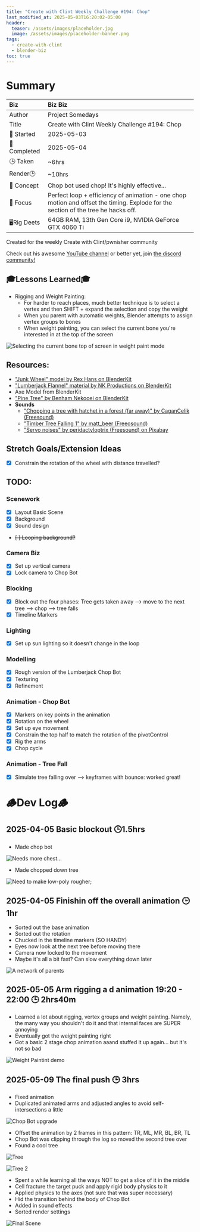 ```yaml
---
title: "Create with Clint Weekly Challenge #194: Chop"
last_modified_at: 2025-05-03T16:20:02-05:00
header:
  teaser: /assets/images/placeholder.jpg
  image: /assets/images/placeholder-banner.png
tags:
  - create-with-clint
  - blender-biz
toc: true
---
```


<!-- # The Final Result -->
<!-- [![Watch the video](https://img.youtube.com/vi/4eS8dGd9_TI/maxresdefault.jpg)](https://youtu.be/4eS8dGd9_TI) -->

# Summary

| Biz             | Biz Biz                               |
|:--------        | :---------                                |
| Author          | Project Somedays                      |
| Title           | Create with Clint Weekly Challenge #194: Chop |
| 📅 Started      | 2025-05-03        |
| 📅 Completed    | 2025-05-04        |
| 🕒 Taken        | ~6hrs                                  |
| Render🕒        | ~10hrs          |
| 🤯 Concept      | Chop bot used chop! It's highly effective...   |
| 🔎 Focus        | Perfect loop + efficiency of animation - one chop motion and offset the timing. Explode for the section of the tree he hacks off. |
| 🖥️Rig Deets     | 64GB RAM, 13th Gen Core i9, NVIDIA GeForce GTX 4060 Ti |

Created for the weekly Create with Clint/pwnisher community

Check out his awesome [YouTube channel](https://www.youtube.com/c/pwnisher) or better yet, join [the discord community!](https://discord.com/channels/673719770410909696/688444060737994785/922141725944872980)

## 🎓Lessons Learned🎓
- Rigging and Weight Painting:
  - For harder to reach places, much better technique is to select a vertex and then SHIFT + expand the selection and copy the weight
  - When you parent with automatic weights, Blender attempts to assign vertex groups to bones
  - When weight painting, you can select the current bone you're interested in at the top of the screen

![Selecting the current bone top of screen in weight paint mode](/assets/images/2025-05-05_Chop_SelectingWeightPaint.png "Took me WAY too long to find this")

## Resources:
- ["Junk Wheel" model by Rex Hans on BlenderKit](https://www.blenderkit.com/asset-gallery-detail/16c92522-68f7-4a86-acea-de5ab230e70c/)
- ["Lumberjack Flannel" material by NK Productions on BlenderKit](https://www.blenderkit.com/asset-gallery-detail/116973d9-ca12-439b-9200-f114d59d067e/)
- Axe Model from BlenderKit
- ["Pine Tree" by Benham Nekooei on BlenderKit](https://www.blenderkit.com/asset-gallery-detail/e440b3e9-adbd-45c6-bf81-82b9c32df2cf/)
- **Sounds**
  - ["Chopping a tree with hatchet in a forest (far away)" by CaganCelik (Freesound)](https://pixabay.com/sound-effects/chopping-a-tree-with-hatchet-in-a-forest-far-away-54150/)
  - ["Timber Tree Falling 1" by matt_beer (Freeosound)](https://pixabay.com/sound-effects/timber-tree-falling-1-40384/)
  - ["Servo noises" by peridactyloptrix (Freesound) on Pixabay](https://pixabay.com/sound-effects/servo-noises-55301/)

## Stretch Goals/Extension Ideas
- [x] Constrain the rotation of the wheel with distance travelled?

## TODO:
### Scenework
- [x] Layout Basic Scene
- [x] Background
- [x] Sound design
- ~~[ ] Looping background?~~

### Camera Biz
- [x] Set up vertical camera
- [x] Lock camera to Chop Bot

### Blocking
- [x] Block out the four phases: Tree gets taken away --> move to the next tree --> chop --> tree falls
- [x] Timeline Markers

### Lighting
- [x] Set up sun lighting so it doesn't change in the loop

### Modelling
- [x] Rough version of the Lumberjack Chop Bot
- [x] Texturing
- [x] Refinement

### Animation - Chop Bot

- [x] Markers on key points in the animation
- [x] Rotation on the wheel
- [x] Set up eye movement
- [x] Constrain the top half to match the rotation of the pivotControl
- [x] Rig the arms
- [x] Chop cycle

### Animation - Tree Fall
- [x] Simulate tree falling over --> keyframes with bounce: worked great!


# 🪵Dev Log🪵

## 2025-04-05 Basic blockout 🕒1.5hrs
  - Made chop bot  
  
  ![Needs more chest...](/assets/images/2025-05-03_ChopBot.png "I doubt the final version will be radically different")

  - Made chopped down tree
  
  ![Need to make low-poly rougher](/assets/images/2025-05-03_ChopBotTree.png "Is pencil?");

## 2025-04-05 Finishin off the overall animation  🕒1hr
  - Sorted out the base animation
  - Sorted out the rotation
  - Chucked in the timeline markers (SO HANDY)
  - Eyes now look at the next tree before moving there
  - Camera now locked to the movement
  - Maybe it's all a bit fast? Can slow everything down later

![A network of parents](/assets/images/2025-05-04_LotsOfParents.png "Hmmm I wonder how people usually manage a network of parents like this...")

## 2025-05-05 Arm rigging a d animation 19:20 - 22:00 🕒 2hrs40m 
- Learned a lot about rigging, vertex groups and weight painting. Namely, the many way you shouldn't do it and that internal faces are SUPER annoying
- Eventually got the weight painting right
- Got a basic 2 stage chop animation aaand stuffed it up again... but it's not so bad

![Weight Paintint demo](/assets/images/2025-05-05_Chop_WeightPaintingNotMyFave.png)

## 2025-05-09 The final push 🕒 3hrs
- Fixed animation
- Duplicated animated arms and adjusted angles to avoid self-intersections a little

![Chop Bot upgrade](/assets/images/2025-05-09_LumberBotUpgrade.png "He makes me happy 🥰")


- Offset the animation by 2 frames in this pattern: TR, ML, MR, BL, BR, TL
- Chop Bot was clipping through the log so moved the second tree over
- Found a cool tree

![Tree](/assets/images/2025-05-09_TreeModel.png "Kitbashing is tricky to match styles")

![Tree 2](/assets/images/2025-05-09_TreeTexturing.png "Booleans did weird things to my textures when applied. Don't apply in future??")

- Spent a while learning all the ways NOT to get a slice of it in the middle
- Cell fracture the target puck and apply rigid body physics to it
- Applied physics to the axes (not sure that was super necessary)
- Hid the transition behind the body of Chop Bot
- Added in sound effects
- Sorted render settings

![Final Scene](/assets/images/2025-05-09_ChopBotFinalClayView.png)

